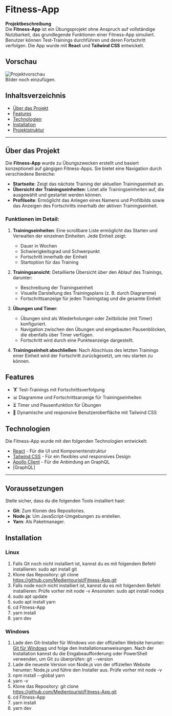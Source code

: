 # Fitness-App

**Projektbeschreibung**  
Die **Fitness-App** ist ein Übungsprojekt ohne Anspruch auf vollständige Nutzbarkeit, das grundlegende Funktionen einer Fitness-App simuliert.
Benutzer können Test-Trainings durchführen und deren Fortschritt verfolgen. Die App wurde mit **React** und **Tailwind CSS** entwickelt.

## Vorschau

![Projektvorschau](URL-zum-Bild)  
Bilder noch einzufügen.

## Inhaltsverzeichnis

- [Über das Projekt](#über-das-projekt)
- [Features](#features)
- [Technologien](#technologien)
- [Installation](#installation)
- [Projektstruktur](#projektstruktur)

---

## Über das Projekt

Die **Fitness-App** wurde zu Übungszwecken erstellt und basiert konzeptionell auf gängigen Fitness-Apps. Sie bietet eine Navigation durch verschiedene Bereiche:

- **Startseite**: Zeigt das nächste Training der aktuellen Trainingseinheit an.
- **Übersicht der Trainingseinheiten**: Listet alle Trainingseinheiten auf, die ausgewählt und gestartet werden können.
- **Profilseite**: Ermöglicht das Anlegen eines Namens und Profilbilds sowie das Anzeigen des Fortschritts innerhalb der aktiven Trainingseinheit.

### Funktionen im Detail:

1. **Trainingseinheiten**: Eine scrollbare Liste ermöglicht das Starten und Verwalten der einzelnen Einheiten. Jede Einheit zeigt:
   - Dauer in Wochen
   - Schwierigkeitsgrad und Schwerpunkt
   - Fortschritt innerhalb der Einheit
   - Startoption für das Training

2. **Trainingsansicht**: Detaillierte Übersicht über den Ablauf des Trainings, darunter:
   - Beschreibung der Trainingseinheit
   - Visuelle Darstellung des Trainingsplans (z. B. durch Diagramme)
   - Fortschrittsanzeige für jeden Trainingstag und die gesamte Einheit

3. **Übungen und Timer**:
   - Übungen sind als Wiederholungen oder Zeitblöcke (mit Timer) konfiguriert.
   - Navigation zwischen den Übungen und eingebauten Pausenblöcken, die ebenfalls über Timer verfügen.
   - Fortschritt wird durch eine Punkteanzeige dargestellt.

4. **Trainingseinheit abschließen**: Nach Abschluss des letzten Trainings einer Einheit wird der Fortschritt zurückgesetzt, um neu starten zu können.

## Features

- 🏋️ Test-Trainings mit Fortschrittsverfolgung
- 📊 Diagramme und Fortschrittsanzeige für Trainingseinheiten
- ⏳ Timer und Pausenfunktion für Übungen
- 🎨 Dynamische und responsive Benutzeroberfläche mit Tailwind CSS

## Technologien

Die Fitness-App wurde mit den folgenden Technologien entwickelt:

- [React](https://reactjs.org/) - Für die UI und Komponentenstruktur
- [Tailwind CSS](https://tailwindcss.com/) - Für ein flexibles und responsives Design
- [Apollo Client](https://www.apollographql.com/docs/react/) - Für die Anbindung an GraphQL
- [GraphQL]

---

## Voraussetzungen

Stelle sicher, dass du die folgenden Tools installiert hast:
- **Git**: Zum Klonen des Repositories.
- **Node.js**: Um JavaScript-Umgebungen zu erstellen.
- **Yarn**: Als Paketmanager.

## Installation
   ### Linux
   1. Falls Git noch nicht installiert ist, kannst du es mit folgendem Befehl installieren:
      sudo apt install git
   2. Klone das Repository:
      git clone https://github.com/Medientourist/Fitness-App.git
   3. Falls node noch nicht installiert ist, kannst du es mit folgendem Befehl installieren:
      Prüfe vorher mit
      node -v
      Ansonsten:
      sudo apt install nodejs
   4. sudo apt update
   5. sudo apt install yarn
   6. cd Fitness-App
   7. yarn install
   8. yarn dev

   ### Windows
   1. Lade den Git-Installer für Windows von der offiziellen Website herunter: [Git für Windows](https://git-scm.com/download/win) und folge den Installationsanweisungen.
      Nach der Installation kannst du die Eingabeaufforderung oder PowerShell verwenden, um Git zu überprüfen:
      git --version
   2. Lade die neueste Version von Node.js von der offiziellen Website herunter: Node.js und führe den Installer aus.
      Prüfe vorher mit
      node -v
   3. npm install --global yarn
   4. yarn -v
   5. Klone das Repository:
      git clone https://github.com/Medientourist/Fitness-App.git
   6. cd Fitness-App
   7. yarn install
   8. yarn dev

